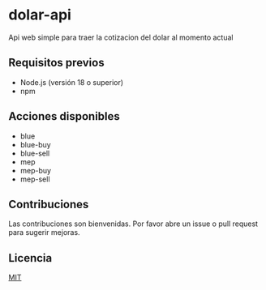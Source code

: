# dolar-api
Api web simple para traer la cotizacion del dolar al momento actual

## Requisitos previos

- Node.js (versión 18 o superior)
- npm

## Acciones disponibles

- blue
- blue-buy
- blue-sell
- mep
- mep-buy
- mep-sell

## Contribuciones

Las contribuciones son bienvenidas. Por favor abre un issue o pull request para sugerir mejoras.

## Licencia

[MIT](https://choosealicense.com/licenses/mit/)